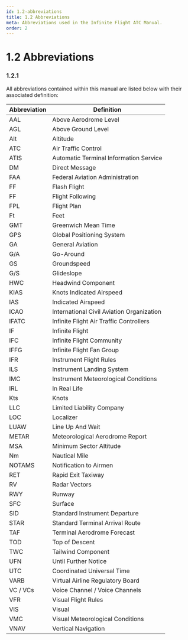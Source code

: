 ```yaml
---
id: 1.2-abbreviations
title: 1.2 Abbreviations
meta: Abbreviations used in the Infinite Flight ATC Manual.
order: 2
---
```


# 1.2 Abbreviations



### 1.2.1

All abbreviations contained within this manual are listed below with their associated definition:

 

| Abbreviation | Definition                                |
| ------------ | ----------------------------------------- |
| AAL          | Above Aerodrome Level                     |
| AGL          | Above Ground Level                        |
| Alt          | Altitude                                  |
| ATC          | Air Traffic Control                       |
| ATIS         | Automatic Terminal Information Service    |
| DM           | Direct Message                            |
| FAA          | Federal Aviation Administration           |
| FF           | Flash Flight                              |
| FF           | Flight Following                          |
| FPL          | Flight Plan                               |
| Ft           | Feet                                      |
| GMT          | Greenwich Mean Time                       |
| GPS          | Global Positioning System                 |
| GA           | General Aviation                          |
| G/A          | Go-Around                                 |
| GS           | Groundspeed                               |
| G/S          | Glideslope                                |
| HWC          | Headwind Component                        |
| KIAS         | Knots Indicated Airspeed                  |
| IAS          | Indicated  Airspeed                       |
| ICAO         | International Civil Aviation Organization |
| IFATC        | Infinite Flight Air Traffic Controllers   |
| IF           | Infinite Flight                           |
| IFC          | Infinite Flight Community                 |
| IFFG         | Infinite Flight Fan Group                 |
| IFR          | Instrument Flight Rules                   |
| ILS          | Instrument Landing System                 |
| IMC          | Instrument Meteorological Conditions      |
| IRL          | In Real Life                              |
| Kts          | Knots                                     |
| LLC          | Limited Liability Company                 |
| LOC          | Localizer                                 |
| LUAW         | Line Up And Wait                          |
| METAR        | Meteorological Aerodrome Report           |
| MSA          | Minimum Sector Altitude                   |
| Nm           | Nautical Mile                             |
| NOTAMS       | Notification to Airmen                    |
| RET          | Rapid Exit Taxiway                        |
| RV           | Radar Vectors                             |
| RWY          | Runway                                    |
| SFC          | Surface                                   |
| SID          | Standard Instrument Departure             |
| STAR         | Standard Terminal Arrival Route           |
| TAF          | Terminal Aerodrome Forecast               |
| TOD          | Top of Descent                            |
| TWC          | Tailwind Component                        |
| UFN          | Until Further Notice                      |
| UTC          | Coordinated Universal Time                |
| VARB         | Virtual Airline Regulatory Board          |
| VC / VCs     | Voice Channel / Voice Channels            |
| VFR          | Visual Flight Rules                       |
| VIS          | Visual                                    |
| VMC          | Visual Meteorological Conditions          |
| VNAV         | Vertical Navigation                       |